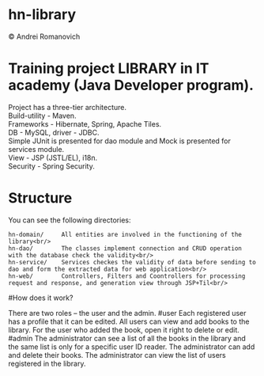 # hn-library
© Andrei Romanovich

# Training project LIBRARY in IT academy (Java Developer program).<br/>
Project has a three-tier architecture.<br/>
Build-utility - Maven.<br/>
Frameworks - Hibernate, Spring, Apache Tiles.<br/>
DB - MySQL, driver - JDBC.<br/>
Simple JUnit is presented for dao module and Mock is presented for services module.<br/>
View - JSP (JSTL/EL), i18n.<br/>
Security - Spring Security.<br/>
# Structure
You can see the following directories:

    hn-domain/     All entities are involved in the functioning of the library<br/>
    hn-dao/        The classes implement connection and CRUD operation with the database check the validity<br/>
    hn-service/    Services checkes the validity of data before sending to dao and form the extracted data for web application<br/>
    hn-web/        Controllers, Filters and Coontrollers for processing request and response, and generation view through JSP+Til<br/>
#How does it work?

There are two roles – the user and the admin.
#user
Each registered user has a profile that it can be edited. All users can view and add books to the library. For the user who added the book, open it right to delete or edit.
#admin
The administrator can see a list of all the books in the library and the same list is only for a specific user ID reader. The administrator can add and delete their books. The administrator can view the list of users registered in the library.
